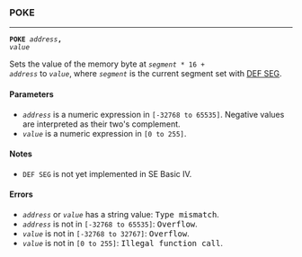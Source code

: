 ### POKE
***
<code><b>POKE</b> <var>address</var><b>,</b> <var>value</var></code>

Sets the value of the memory byte at <code><var>segment</var> \* 16 + <var>address</var></code> to <code><var>value</var></code>, where
<code><var>segment</var></code> is the current segment set with [DEF SEG](DEF-SEG).

#### Parameters
* <code><var>address</var></code> is a numeric expression in `[-32768 to 65535]`. Negative values are
  interpreted as their two's complement.
* <code><var>value</var></code> is a numeric expression in `[0 to 255]`.

#### Notes
* `DEF SEG` is not yet implemented in SE Basic IV.

#### Errors
* <code><var>address</var></code> or <code><var>value</var></code> has a string value: <samp>Type mismatch</samp>.
* <code><var>address</var></code> is not in `[-32768 to 65535]`: <samp>Overflow</samp>.
* <code><var>value</var></code> is not in `[-32768 to 32767]`: <samp>Overflow</samp>.
* <code><var>value</var></code> is not in `[0 to 255]`: <samp>Illegal function call</samp>.
